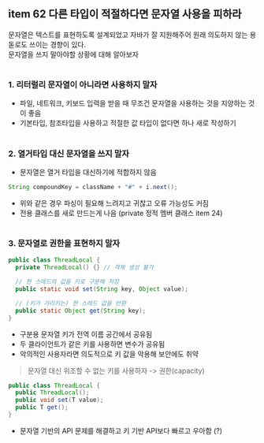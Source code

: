## item 62 다른 타입이 적절하다면 문자열 사용을 피하라

문자열은 텍스트를 표현하도록 설계되었고 자바가 잘 지원해주어 원래 의도하지 않는 용돋로도 쓰이는 경향이 있다. <br>
문자열을 쓰지 말아야할 상황에 대해 알아보자


#
### 1. 리터럴리 문자열이 아니라면 사용하지 말자
- 파일, 네트워크, 키보드 입력을 받을 때 무조건 문자열을 사용하는 것을 지양하는 것이 좋음
- 기본타입, 참조타입을 사용하고 적절한 값 타입이 없다면 하나 새로 작성하기

#
### 2. 열거타입 대신 문자열을 쓰지 말자
- 문자열은 열거 타입을 대신하기에 적합하지 않음

```java
String compoundKey = className + "#" + i.next();
```

- 위와 같은 경우 파싱이 필요해 느려지고 귀찮고 오류 가능성도 커짐
- 전용 클래스를 새로 만드는게 나음 (private 정적 멤버 클래스 item 24)

#
### 3. 문자열로 권한을 표현하지 말자

```java
public class ThreadLocal {
  private ThreadLocal() {} // 객체 생성 불가

  // 현 스레드의 값을 키로 구분해 저장
  public static void set(String key, Object value);

  // (키가 가리키는) 현 스레드 값을 반환
  public static Object get(String key);
}
```

- 구분용 문자열 키가 전역 이름 공간에서 공유됨
- 두 클라이언트가 같은 키를 사용하면 변수가 공유됨
- 악의적인 사용자라면 의도적으로 키 값을 악용해 보안에도 취약

> 문자열 대신 위조할 수 없는 키를 사용하자 -> 권한(capacity)

```java
public class ThreadLocal {
  public ThreadLocal(); 
  public void set(T value);
  public T get();
}
```
- 문자열 기반의 API 문제를 해결하고 키 기반 API보다 빠르고 우아함 (?)
